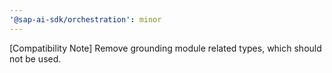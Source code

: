 ```yaml
---
'@sap-ai-sdk/orchestration': minor
---
```

[Compatibility Note] Remove grounding module related types, which should not be used.

